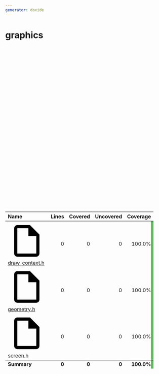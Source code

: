 ```yaml
---
generator: doxide
---
```



# graphics




  <div style="position:relative;width:100%;padding-top:100%;">
    <div id="coverage-sunburst" style="position:absolute;top:0;left:0;width:100%;height:100%;"></div>
  </div>
  <script src="https://cdn.jsdelivr.net/npm/echarts@5.5.1/dist/echarts.min.js"></script>
  <script type="text/javascript">
  var data = [{name: "draw_context.h", path: "draw_context.h", value: 0, type: "file", icon: "●●●●", itemStyle: { color: "#4cae4fdd", borderColor: "#4cae4f"}, label: { textBorderColor: "#4cae4f"}}, {name: "geometry.h", path: "geometry.h", value: 0, type: "file", icon: "●●●●", itemStyle: { color: "#4cae4fdd", borderColor: "#4cae4f"}, label: { textBorderColor: "#4cae4f"}}, {name: "screen.h", path: "screen.h", value: 0, type: "file", icon: "●●●●", itemStyle: { color: "#4cae4fdd", borderColor: "#4cae4f"}, label: { textBorderColor: "#4cae4f"}}]

  var coverage_root = "";  // current root of coverage report
  function update_coverage_table(params) {
    if (typeof params.data.name === 'undefined') {
      // occurs when the central circle is selected to go up one level
      var path = coverage_root.substring(0, coverage_root.lastIndexOf('/'));
      var is_dir = true;
    } else {
      var path = params.data.path;
      var is_dir = params.data.type === 'dir';
    }
    let rows = document.querySelectorAll('[data-parent]');
    if (is_dir) {
      for (let row of rows) {
        if (row.dataset.parent === path) {
          row.style.display = '';
        } else {
          row.style.display = 'none';
        }
      }
    } else {
      for (let row of rows) {
        if (row.id === path) {
          row.style.display = '';
        } else {
          row.style.display = 'none';
        }
      }
    }
    coverage_root = path;
  }

  var coverage_sunburst = echarts.init(document.getElementById('coverage-sunburst'));
  var option = {
    series: {
      type: 'sunburst',
      data: data,
      sort: null,
      radius: ['5%', '95%'],
      startAngle: 0,
      clockwise: false,
      itemStyle: {
        borderWidth: 1
      },
      label: {
        color: 'white',
        fontSize: 10,
        textBorderWidth: 1,
        align: 'center',
        rotate: 'radial',
        width: 80,
        minAngle: 4,
        overflow: 'truncate',
        formatter: function (params) {
          if (params.data.icon) {
            return params.name + '\n' + params.data.icon;
          } else {
            return params.name;
          }
        }
      },
      labelLayout: {
        hideOverlap: true
      },
      levels: [
        {
          itemStyle: {
            opacity: 0.2
          }
        }
      ]
    }
  };
  coverage_sunburst.setOption(option);
  coverage_sunburst.on('click', update_coverage_table);
  window.addEventListener("resize", () => {
    coverage_sunburst.resize();
  });
  </script>
  
<table>
<thead>
<tr>
<th style="text-align:left;" data-sort-method="dotsep">Name</th>
<th style="text-align:right;" data-sort-method="number">Lines</th>
<th style="text-align:right;" data-sort-method="number">Covered</th>
<th style="text-align:right;" data-sort-method="number">Uncovered</th>
<th style="text-align:right;" data-sort-method="number">Coverage</th>
</tr>
</thead>
<tbody>
<tr id="draw_context.h" data-parent="">
<td style="text-align:left;" data-sort="b.draw_context.h"><span class="twemoji"><svg xmlns="http://www.w3.org/2000/svg" viewBox="0 0 24 24"><path d="M14 2H6a2 2 0 0 0-2 2v16a2 2 0 0 0 2 2h12a2 2 0 0 0 2-2V8zm4 18H6V4h7v5h5z"/></svg></span> <a href="draw_context.h/">draw_context.h</a></td>
<td style="text-align:right;">0</td>
<td style="text-align:right;">0</td>
<td style="text-align:right;">0</td>
<td style="text-align:right;box-shadow: -8px 0 0 0 #4cae4fdd inset;">100.0%</td>
</tr>
<tr id="geometry.h" data-parent="">
<td style="text-align:left;" data-sort="b.geometry.h"><span class="twemoji"><svg xmlns="http://www.w3.org/2000/svg" viewBox="0 0 24 24"><path d="M14 2H6a2 2 0 0 0-2 2v16a2 2 0 0 0 2 2h12a2 2 0 0 0 2-2V8zm4 18H6V4h7v5h5z"/></svg></span> <a href="geometry.h/">geometry.h</a></td>
<td style="text-align:right;">0</td>
<td style="text-align:right;">0</td>
<td style="text-align:right;">0</td>
<td style="text-align:right;box-shadow: -8px 0 0 0 #4cae4fdd inset;">100.0%</td>
</tr>
<tr id="screen.h" data-parent="">
<td style="text-align:left;" data-sort="b.screen.h"><span class="twemoji"><svg xmlns="http://www.w3.org/2000/svg" viewBox="0 0 24 24"><path d="M14 2H6a2 2 0 0 0-2 2v16a2 2 0 0 0 2 2h12a2 2 0 0 0 2-2V8zm4 18H6V4h7v5h5z"/></svg></span> <a href="screen.h/">screen.h</a></td>
<td style="text-align:right;">0</td>
<td style="text-align:right;">0</td>
<td style="text-align:right;">0</td>
<td style="text-align:right;box-shadow: -8px 0 0 0 #4cae4fdd inset;">100.0%</td>
</tr>
</tbody>
<tfoot>
<tr id="summary.include/graphics" data-parent="include/graphics">
<td style="text-align:left;font-weight:bold;">Summary</td>
<td style="text-align:right;font-weight:bold;">0</td>
<td style="text-align:right;font-weight:bold;">0</td>
<td style="text-align:right;font-weight:bold;">0</td>
<td style="text-align:right;font-weight:bold;box-shadow: -8px 0 0 0 #4cae4fdd inset;">100.0%</td>
</tr>
</tfoot>
</table>

